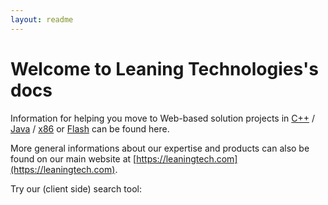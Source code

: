 ```yaml
---
layout: readme
---
```


# Welcome to Leaning Technologies's docs

Information for helping you move to Web-based solution projects in [C++](/cheerp/) / [Java](/cheerpj/) / [x86](/cheerpx/) or [Flash](/cheerpx-for-flash/) can be found here.

More general informations about our expertise and products can also be found on our main website at [https://leaningtech.com](https://leaningtech.com).

Try our (client side) search tool:
